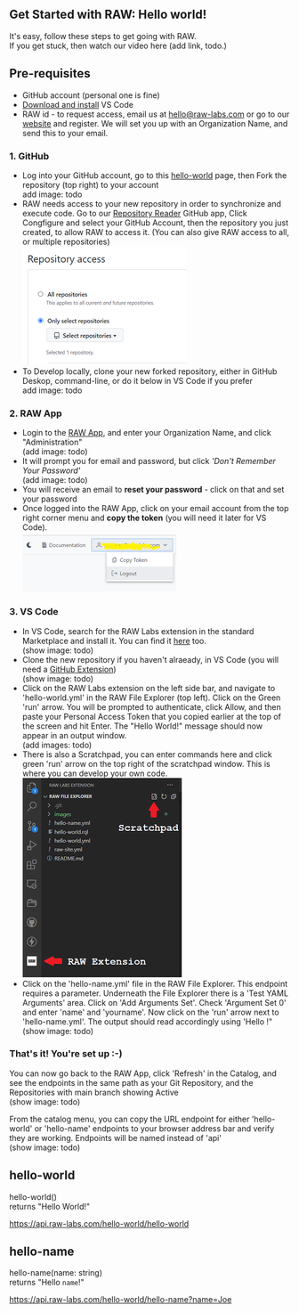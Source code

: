
## Get Started with RAW: Hello world!

It's easy, follow these steps to get going with RAW.<br>
If you get stuck, then watch our video here (add link, todo.)

## Pre-requisites
- GitHub account (personal one is fine)
- [Download and install](https://code.visualstudio.com/download) VS Code
- RAW id - to request access, email us at hello@raw-labs.com or go to our [website](https://raw-labs.com#subscribe) and register. We will set you up with an Organization Name, and send this to your email. 


### 1. GitHub
- Log into your GitHub account, go to this [hello-world](https://github.com/raw-labs/hello-world) page, then Fork the repository (top right) to your account<br>
add image: todo
- RAW needs access to your new repository in order to synchronize and execute code. Go to our [Repository Reader](https://github.com/apps/raw-repository-reader) GitHub app, Click Congfigure and select your GitHub Account, then the repository you just created, to allow RAW to access it. (You can also give RAW access to all, or multiple repositories)<br>
![Repository access](images/screen2.png)<br>
- To Develop locally, clone your new forked repository, either in GitHub Deskop, command-line, or do it below in VS Code if you prefer<br>
add image: todo

### 2. RAW App
- Login to the [RAW App](https://app.raw-labs.com), and enter your Organization Name, and click "Administration"<br>
(add image: todo)
- It will prompt you for email and password, but click _'Don't Remember Your Password'_<br>
(add image: todo)
- You will receive an email to **reset your password** - click on that and set your password
- Once logged into the RAW App, click on your email account from the top right corner menu and **copy the token**  (you will need it later for VS Code).<br>
![Token from the RAW admin console](images/token1.png)<br>


### 3. VS Code

- In VS Code, search for the RAW Labs extension in the standard Marketplace and install it. You can find it [here](https://marketplace.visualstudio.com/items?itemName=RAWLabs.raw) too.<br>
(show image: todo)
- Clone the new repository if you haven't alraeady, in VS Code (you will need a [GitHub Extension](https://marketplace.visualstudio.com/search?term=Github&target=VSCode&category=All%20categories&sortBy=Installs))<br>
(show image: todo)
- Click on the RAW Labs extension on the left side bar, and navigate to 'hello-world.yml' in the RAW File Explorer (top left). Click on the Green 'run' arrow. You will be prompted to authenticate, click Allow, and then paste your Personal Access Token that you copied earlier at the top of the screen and hit Enter. The "Hello World!" message should now appear in an output window.<br>
(add images: todo) 
- There is also a Scratchpad, you can enter commands here and click green 'run' arrow on the top right of the scratchpad window. This is where you can develop your own code.<br>
![VS Code Menus](images/screen1.png)<br>
- Click on the 'hello-name.yml' file in the RAW File Explorer. This endpoint requires a parameter. Underneath the File Explorer there is a 'Test YAML Arguments' area. Click on 'Add Arguments Set'. Check 'Argument Set 0' and enter 'name' and 'yourname'. Now click on the 'run' arrow next to 'hello-name.yml'. The output should read accordingly using 'Hello <yourname>!"<br>
(show image: todo)

### That's it! You're set up :-)

You can now go back to the RAW App, click 'Refresh' in the Catalog, and see the endpoints in the same path as your Git Repository, and the Repositories with main branch showing Active<br>
(show image: todo)

From the catalog menu, you can copy the URL endpoint for either 'hello-world' or 'hello-name' endpoints to your browser address bar and verify they are working.
Endpoints will be named <yourOrg> instead of 'api'<br>
(show image: todo)

## hello-world
hello-world()<br>
returns "Hello World!"

https://api.raw-labs.com/hello-world/hello-world

## hello-name
hello-name(name: string)<br>
returns "Hello `name`!"

https://api.raw-labs.com/hello-world/hello-name?name=Joe



